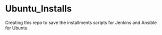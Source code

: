 # Ubuntu_Installs
Creating this repo to save the installments scripts for Jenkins and Ansible for Ubuntu
